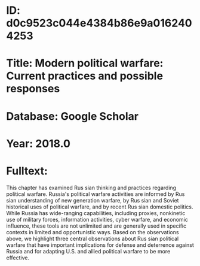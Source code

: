 # ID: d0c9523c044e4384b86e9a0162404253
# Title: Modern political warfare: Current practices and possible responses
# Database: Google Scholar
# Year: 2018.0
# Fulltext:
This chapter has examined Rus sian thinking and practices regarding political warfare.
Russia's political warfare activities are informed by Rus sian understanding of new generation warfare, by Rus sian and Soviet historical uses of political warfare, and by recent Rus sian domestic politics.
While Russia has wide-ranging capabilities, including proxies, nonkinetic use of military forces, information activities, cyber warfare, and economic influence, these tools are not unlimited and are generally used in specific contexts in limited and opportunistic ways.
Based on the observations above, we highlight three central observations about Rus sian political warfare that have important implications for defense and deterrence against Russia and for adapting U.S. and allied political warfare to be more effective.